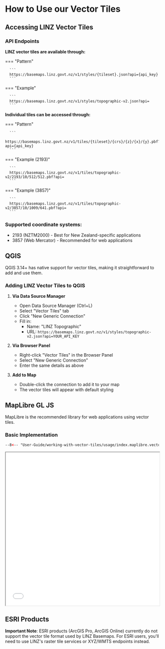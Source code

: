 # How to Use our Vector Tiles

## Accessing LINZ Vector Tiles

### API Endpoints

**LINZ vector tiles are available through:**

=== "Pattern"

      ```
      https://basemaps.linz.govt.nz/v1/styles/{tileset}.json?api={api_key}
      ```

=== "Example"

      ```
      https://basemaps.linz.govt.nz/v1/styles/topographic-v2.json?api=
      ```

**Individual tiles can be accessed through:**

=== "Pattern"

      ```
      https://basemaps.linz.govt.nz/v1/tiles/{tileset}/{crs}/{z}/{x}/{y}.pbf?api={api_key}
      ```

=== "Example (2193)"

      ```
      https://basemaps.linz.govt.nz/v1/tiles/topographic-v2/2193/10/512/512.pbf?api=
      ```

=== "Example (3857)"

      ```
      https://basemaps.linz.govt.nz/v1/tiles/topographic-v2/3857/10/1009/641.pbf?api=
      ```

### Supported coordinate systems:

- 2193 (NZTM2000) - Best for New Zealand-specific applications
- 3857 (Web Mercator) - Recommended for web applications

## QGIS

QGIS 3.14+ has native support for vector tiles, making it straightforward to add and use them.

### Adding LINZ Vector Tiles to QGIS

1. **Via Data Source Manager**

   - Open Data Source Manager (Ctrl+L)
   - Select "Vector Tiles" tab
   - Click "New Generic Connection"
   - Fill in:
     - Name: "LINZ Topographic"
     - URL: `https://basemaps.linz.govt.nz/v1/styles/topographic-v2.json?api=YOUR_API_KEY`

2. **Via Browser Panel**

   - Right-click "Vector Tiles" in the Browser Panel
   - Select "New Generic Connection"
   - Enter the same details as above

3. **Add to Map**
   - Double-click the connection to add it to your map
   - The vector tiles will appear with default styling

## MapLibre GL JS

MapLibre is the recommended library for web applications using vector tiles.

### Basic Implementation

```html
--8<-- "User-Guide/working-with-vector-tiles/usage/index.maplibre.vector.3857.html"
```

<iframe src="index.maplibre.vector.3857.html" height="500px" width="100%" scrolling="no"></iframe>

## ESRI Products

**Important Note**: ESRI products (ArcGIS Pro, ArcGIS Online) currently do not support the vector tile format used by LINZ Basemaps. For ESRI users, you'll need to use LINZ's raster tile services or XYZ/WMTS endpoints instead.

